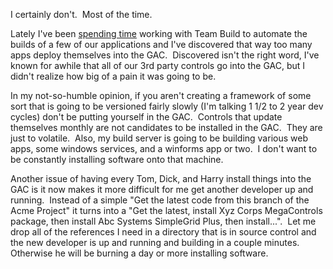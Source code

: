 I certainly don't.  Most of the time.

Lately I've been [spending
time](http://blogs.geekdojo.net/ryan/archive/2006/08/14/12087.aspx) working
with Team Build to automate the builds of a few of our applications and
I've discovered that way too many apps deploy themselves into the GAC. 
Discovered isn't the right word, I've known for awhile that all of our
3rd party controls go into the GAC, but I didn't realize how big of a
pain it was going to be.

In my not-so-humble opinion, if you aren't creating a framework of some
sort that is going to be versioned fairly slowly (I'm talking 1 1/2 to 2
year dev cycles) don't be putting yourself in the GAC.  Controls that
update themselves monthly are not candidates to be installed in the
GAC.  They are just to volatile.  Also, my build server is going to
be building various web apps, some windows services, and a winforms app
or two.  I don't want to be constantly installing software onto that
machine. 

Another issue of having every Tom, Dick, and Harry install things into
the GAC is it now makes it more difficult for me get another developer
up and running.  Instead of a simple "Get the latest code from this
branch of the Acme Project" it turns into a "Get the latest, install Xyz
Corps MegaControls package, then install Abc Systems SimpleGrid Plus,
then install...".  Let me drop all of the references I need in a
directory that is in source control and the new developer is up and
running and building in a couple minutes.  Otherwise he will be burning
a day or more installing software.
